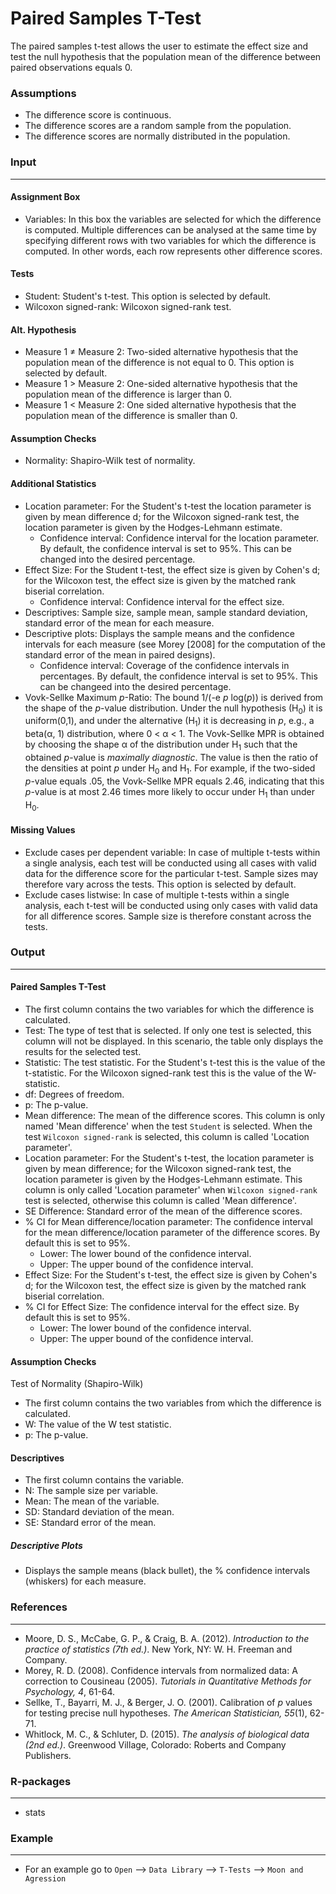 Paired Samples T-Test
==========================

The paired samples t-test allows the user to estimate the effect size  and test the null hypothesis that the population mean of the difference between paired observations equals 0.

### Assumptions
- The difference score is continuous.
- The difference scores are a random sample from the population.
- The difference scores are normally distributed in the population.

### Input 
-------
#### Assignment Box 
- Variables: In this box the variables are selected for which the difference is computed. Multiple differences can be analysed at the same time by specifying different rows with two variables for which the difference is computed. In other words, each row represents other difference scores. 

#### Tests 
- Student: Student's t-test. This option is selected by default. 
- Wilcoxon signed-rank: Wilcoxon signed-rank test. 

#### Alt. Hypothesis 
- Measure 1 &ne; Measure 2: Two-sided alternative hypothesis that the population mean of the difference is not equal to 0. This option is selected by default. 
- Measure 1 &gt; Measure 2: One-sided alternative hypothesis that the population mean of the difference is larger than 0.
- Measure 1 &lt; Measure 2: One sided alternative hypothesis that the population mean of the difference is smaller than 0.

#### Assumption Checks 
- Normality: Shapiro-Wilk test of normality. 

#### Additional Statistics 
- Location parameter: For the Student's t-test the location parameter is given by mean difference d; for the Wilcoxon signed-rank test, the location parameter is given by the Hodges-Lehmann estimate.
  - Confidence interval: Confidence interval for the location parameter. By default, the confidence interval is set to 95%. This can be changed into the desired percentage.
- Effect Size: For the Student t-test, the effect size is given by Cohen's d; for the Wilcoxon test, the effect size is given by the matched rank biserial correlation.  
  - Confidence interval: Confidence interval for the effect size. 
- Descriptives: Sample size, sample mean, sample standard deviation, standard error of the mean for each measure. 
- Descriptive plots: Displays the sample means and the confidence intervals for each measure (see Morey [2008] for the computation of the standard error of the mean in paired designs).
  - Confidence interval: Coverage of the confidence intervals in percentages. By default, the confidence interval is set to 95%. This can be changeed into the desired percentage.
- Vovk-Sellke Maximum *p*-Ratio: The bound 1/(-e *p* log(*p*)) is derived from the shape of the *p*-value distribution. Under the null hypothesis (H<sub>0</sub>) it is uniform(0,1), and under the alternative (H<sub>1</sub>) it is decreasing in *p*, e.g., a beta(&#945;, 1) distribution, where 0 < &#945; < 1. The Vovk-Sellke MPR is obtained by choosing the shape &#945; of the distribution under H<sub>1</sub> such that the obtained *p*-value is *maximally diagnostic*. The value is then the ratio of the densities at point *p* under H<sub>0</sub> and H<sub>1</sub>. For example, if the two-sided *p*-value equals .05, the Vovk-Sellke MPR equals 2.46, indicating that this *p*-value is at most 2.46 times more likely to occur under H<sub>1</sub> than under H<sub>0</sub>.

#### Missing Values 
 - Exclude cases per dependent variable: In case of multiple t-tests within a single analysis, each test will be conducted using all cases with valid data for the difference score for the particular t-test. Sample sizes may therefore vary across the tests. This option is selected by default.
 - Exclude cases listwise: In case of multiple t-tests within a single analysis, each t-test will be conducted using only cases with valid data for all difference scores.
 Sample size is therefore constant across the tests.

### Output 
--- 

#### Paired Samples T-Test
- The first column contains the two variables for which the difference is calculated.
- Test: The type of test that is selected. If only one test is selected, this column will not be displayed. In this scenario, the table only displays the results for the selected test. 
- Statistic: The test statistic. For the Student's t-test this is the value of the t-statistic. For the Wilcoxon signed-rank test this is the value of the W-statistic. 
- df: Degrees of freedom.
- p: The p-value.
- Mean difference: The mean of the difference scores. This column is only named 'Mean difference' when the test `Student` is selected. When the test `Wilcoxon signed-rank` is selected, this column is called 'Location parameter'. 
- Location parameter: For the Student's t-test, the location parameter is given by mean difference; for the Wilcoxon signed-rank test, the location parameter is given by the Hodges-Lehmann estimate. This column is only called 'Location parameter' when `Wilcoxon signed-rank` test is selected, otherwise this column is called 'Mean difference'. 
- SE Difference: Standard error of the mean of the difference scores. 
- % CI for Mean difference/location parameter: The confidence interval for the mean difference/location parameter of the difference scores. By default this is set to 95%. 
  - Lower: The lower bound of the confidence interval. 
  - Upper: The upper bound of the confidence interval. 
- Effect Size: For the Student's t-test, the effect size is given by Cohen's d; for the Wilcoxon test, the effect size is given by the matched rank biserial correlation.
- % CI for Effect Size: The confidence interval for the effect size. By default this is set to 95%. 
    - Lower: The lower bound of the confidence interval. 
    - Upper: The upper bound of the confidence interval.

#### Assumption Checks 
Test of Normality (Shapiro-Wilk)
- The first column contains the two variables from which the difference is calculated.
- W: The value of the W test statistic. 
- p: The p-value. 

#### Descriptives 
- The first column contains the variable. 
- N: The sample size per variable. 
- Mean: The mean of the variable. 
- SD: Standard deviation of the mean. 
- SE: Standard error of the mean. 

##### Descriptive Plots 
- Displays the sample means (black bullet), the % confidence intervals (whiskers) for each measure.  

### References
-------
- Moore, D. S., McCabe, G. P., & Craig, B. A. (2012). *Introduction to the practice of statistics (7th ed.)*. New York, NY: W. H. Freeman and Company.
- Morey, R. D. (2008). Confidence intervals from normalized data: A correction to Cousineau (2005). *Tutorials in Quantitative Methods for Psychology, 4*, 61-64.
- Sellke, T., Bayarri, M. J., & Berger, J. O. (2001). Calibration of *p* values for testing precise null hypotheses. *The American Statistician, 55*(1), 62-71.
- Whitlock, M. C., & Schluter, D. (2015). *The analysis of biological data (2nd ed.)*. Greenwood Village, Colorado: Roberts and Company Publishers.


### R-packages 
---
- stats 

### Example 
--- 
- For an example go to `Open` --> `Data Library` --> `T-Tests` --> `Moon and Agression` 
